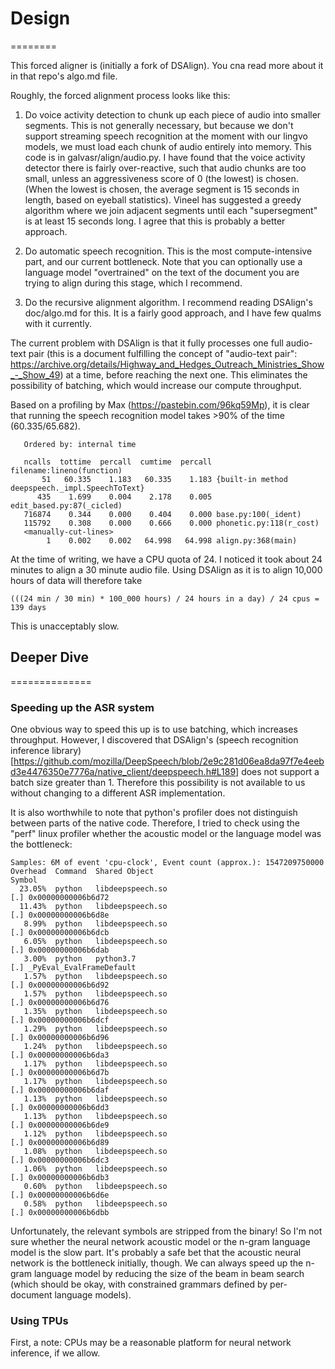 # Design
========

This forced aligner is (initially a fork of DSAlign). You cna read
more about it in that repo's algo.md file.

Roughly, the forced alignment process looks like this:

1. Do voice activity detection to chunk up each piece of audio into
smaller segments. This is not generally necessary, but because we
don't support streaming speech recognition at the moment with our
lingvo models, we must load each chunk of audio entirely into
memory. This code is in galvasr/align/audio.py. I have found that the
voice activity detector there is fairly over-reactive, such that audio
chunks are too small, unless an aggressiveness score of 0 (the lowest)
is chosen. (When the lowest is chosen, the average segment is 15
seconds in length, based on eyeball statistics). Vineel has suggested
a greedy algorithm where we join adjacent segments until each
"supersegment" is at least 15 seconds long. I agree that this is
probably a better approach.

1. Do automatic speech recognition. This is the most compute-intensive
part, and our current bottleneck. Note that you can optionally use a
language model "overtrained" on the text of the document you are
trying to align during this stage, which I recommend.

1. Do the recursive alignment algorithm. I recommend reading DSAlign's
doc/algo.md for this. It is a fairly good approach, and I have few
qualms with it currently.

The current problem with DSAlign is that it fully processes one full
audio-text pair (this is a document fulfilling the concept of
"audio-text pair":
https://archive.org/details/Highway_and_Hedges_Outreach_Ministries_Show_-_Show_49)
at a time, before reaching the next one. This eliminates the
possibility of batching, which would increase our compute throughput.

Based on a profiling by Max (https://pastebin.com/96kq59Mp), it is
clear that running the speech recognition model takes >90% of the time
(60.335/65.682).

```
   Ordered by: internal time
 
   ncalls  tottime  percall  cumtime  percall filename:lineno(function)
       51   60.335    1.183   60.335    1.183 {built-in method deepspeech._impl.SpeechToText}
      435    1.699    0.004    2.178    0.005 edit_based.py:87(_cicled)
   716874    0.344    0.000    0.404    0.000 base.py:100(_ident)
   115792    0.308    0.000    0.666    0.000 phonetic.py:118(r_cost)
   <manually-cut-lines>
        1    0.002    0.002   64.998   64.998 align.py:368(main)
```

At the time of writing, we have a CPU quota of 24. I noticed it took
about 24 minutes to align a 30 minute audio file. Using DSAlign as it
is to align 10,000 hours of data will therefore take 

```
(((24 min / 30 min) * 100_000 hours) / 24 hours in a day) / 24 cpus = 139 days
```

This is unacceptably slow.

## Deeper Dive
==============

### Speeding up the ASR system

One obvious way to speed this up is to use batching, which increases
throughput. However, I discovered that DSAlign's (speech recognition
inference
library)[https://github.com/mozilla/DeepSpeech/blob/2e9c281d06ea8da97f7e4eebd3e4476350e7776a/native_client/deepspeech.h#L189]
does not support a batch size greater than 1. Therefore this
possibility is not available to us without changing to a different ASR
implementation.

It is also worthwhile to note that python's profiler does not
distinguish between parts of the native code. Therefore, I tried to
check using the "perf" linux profiler whether the acoustic model or
the language model was the bottleneck:


```
Samples: 6M of event 'cpu-clock', Event count (approx.): 1547209750000                                                                                                                                      
Overhead  Command  Shared Object                                      Symbol                                                                                                                                
  23.05%  python   libdeepspeech.so                                   [.] 0x00000000006b6d72
  11.43%  python   libdeepspeech.so                                   [.] 0x00000000006b6d8e
   8.99%  python   libdeepspeech.so                                   [.] 0x00000000006b6dcb
   6.05%  python   libdeepspeech.so                                   [.] 0x00000000006b6dab
   3.00%  python   python3.7                                          [.] _PyEval_EvalFrameDefault
   1.57%  python   libdeepspeech.so                                   [.] 0x00000000006b6d92
   1.57%  python   libdeepspeech.so                                   [.] 0x00000000006b6d76
   1.35%  python   libdeepspeech.so                                   [.] 0x00000000006b6dcf
   1.29%  python   libdeepspeech.so                                   [.] 0x00000000006b6d96
   1.24%  python   libdeepspeech.so                                   [.] 0x00000000006b6da3
   1.17%  python   libdeepspeech.so                                   [.] 0x00000000006b6d7b
   1.17%  python   libdeepspeech.so                                   [.] 0x00000000006b6daf
   1.13%  python   libdeepspeech.so                                   [.] 0x00000000006b6dd3
   1.13%  python   libdeepspeech.so                                   [.] 0x00000000006b6de9
   1.12%  python   libdeepspeech.so                                   [.] 0x00000000006b6d89
   1.08%  python   libdeepspeech.so                                   [.] 0x00000000006b6dc3
   1.06%  python   libdeepspeech.so                                   [.] 0x00000000006b6db3
   0.60%  python   libdeepspeech.so                                   [.] 0x00000000006b6d6e
   0.58%  python   libdeepspeech.so                                   [.] 0x00000000006b6dbb
```

Unfortunately, the relevant symbols are stripped from the binary! So
I'm not sure whether the neural network acoustic model or the n-gram
language model is the slow part. It's probably a safe bet that the
acoustic neural network is the bottleneck initially, though. We can
always speed up the n-gram language model by reducing the size of the
beam in beam search (which should be okay, with constrained grammars
defined by per-document language models).

### Using TPUs

First, a note: CPUs may be a reasonable platform for neural network
inference, if we allow.